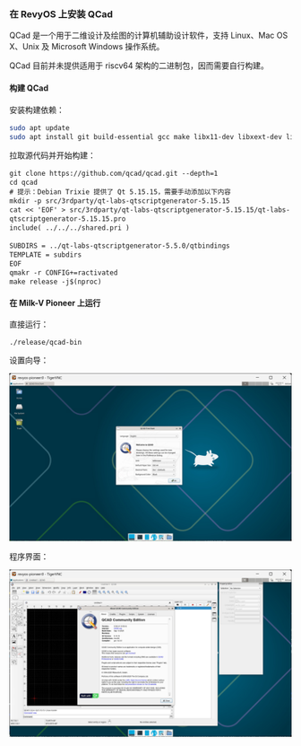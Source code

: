 ### 在 RevyOS 上安装 QCad

QCad 是一个用于二维设计及绘图的计算机辅助设计软件，支持 Linux、Mac OS X、Unix 及 Microsoft Windows 操作系统。

QCad 目前并未提供适用于 riscv64 架构的二进制包，因而需要自行构建。

#### 构建 QCad

安装构建依赖：
```bash
sudo apt update
sudo apt install git build-essential gcc make libx11-dev libxext-dev libxrender-dev libglu1-mesa-dev libfreetype6-dev libfontconfig1-dev libssl-dev libdbus-1-dev libsm-dev gcc make libx11-dev libxext-dev libxrender-dev libglu1-mesa-dev libfreetype6-dev libfontconfig1-dev libssl-dev libdbus-1-dev libsm-dev qt5-qmake libqt5svg5-dev libqt5script5 libqt5help5 libqt5designer5 libqt5scripttools5 qtscript5-dev qtxmlpatterns5-dev-tools libqt5xmlpatterns5 libqt5xmlpatterns5-dev libqt5designer5 python3-pyside2.qtuitools libqscintilla2-qt5-designer libqt5designer5 qttools5-dev qt5-image-formats-plugins qtwayland5 qtwayland5-dev-tools libqt5waylandclient5
```

拉取源代码并开始构建：

```shell
git clone https://github.com/qcad/qcad.git --depth=1
cd qcad
# 提示：Debian Trixie 提供了 Qt 5.15.15，需要手动添加以下内容
mkdir -p src/3rdparty/qt-labs-qtscriptgenerator-5.15.15
cat << 'EOF' > src/3rdparty/qt-labs-qtscriptgenerator-5.15.15/qt-labs-qtscriptgenerator-5.15.15.pro
include( ../../../shared.pri )

SUBDIRS = ../qt-labs-qtscriptgenerator-5.5.0/qtbindings
TEMPLATE = subdirs
EOF
qmakr -r CONFIG+=ractivated
make release -j$(nproc)
```

#### 在 Milk-V Pioneer 上运行

直接运行：

```shell
./release/qcad-bin
```

设置向导：

![](image/2025-09-11-14-35-08.png)

程序界面：

![](image/2025-09-11-14-35-24.png)